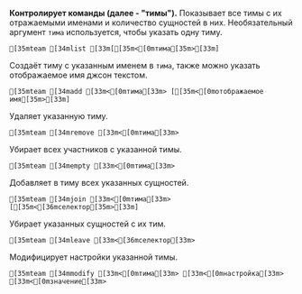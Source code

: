 **Контролирует команды (далее - "тимы").**
Показывает все тимы с их отражаемыми именами и количество сущностей в них. Необязательный аргумент `тима` используется, чтобы указать одну тиму.
```ansi
[35mteam [34mlist [33m[[35m<[0mтима[35m>[33m]
```
Создаёт тиму с указанным именем в `тима`, также можно указать отображаемое имя джсон текстом.
```ansi
[35mteam [34madd [33m<[0mтима[33m> [[35m<[0mотображаемое имя[35m>[33m]
```
Удаляет указанную тиму.
```ansi
[35mteam [34mremove [33m<[0mтима[33m>
```
Убирает всех участников с указанной тимы.
```ansi
[35mteam [34mempty [33m<[0mтима[33m>
```
Добавляет в тиму всех указанных сущностей.
```ansi
[35mteam [34mjoin [33m<[0mтима[33m> [[35m<[36mселектор[35m>[33m]
```
Убирает указанных сущностей с их тим.
```ansi
[35mteam [34mleave [33m<[36mселектор[33m>
```
Модифицирует настройки указанной тимы.
```ansi
[35mteam [34mmodify [33m<[0mтима[33m> [33m<[0mнастройка[33m> [33m<[0mзначение[33m>
```